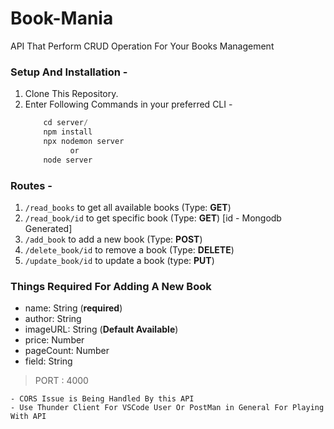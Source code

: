 # Book-Mania
API That Perform CRUD Operation For Your Books Management

### Setup And Installation -

1. Clone This Repository.
3. Enter Following Commands in your preferred CLI -
    ```js
        cd server/
        npm install
        npx nodemon server
              or
        node server
    ```

### Routes - 
1. `/read_books` to get all available books (Type: **GET**)
2. `/read_book/id` to get specific book (Type: **GET**) [id - Mongodb Generated]
3. `/add_book` to add a new book (Type: **POST**)
4. `/delete_book/id` to remove a book (Type: **DELETE**)
5. `/update_book/id` to update a book (type: **PUT**)

### Things Required For Adding A New Book
- name: String (**required**)
- author: String
- imageURL: String (**Default Available**)
- price: Number
- pageCount: Number
- field: String


> PORT : 4000

```Note: 
- CORS Issue is Being Handled By this API
- Use Thunder Client For VSCode User Or PostMan in General For Playing With API
```
